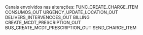 Canais envolvidos nas alterações:
	FUNC_CREATE_CHARGE_ITEM
	CONSUMOS_OUT
	URGENCY_UPDATE_LOCATION_OUT
	DELIVERS_INTERVENCOES_OUT
	BILLING
	CREATE_MCDT_PRESCRIPTION_OUT
	BUS_CREATE_MCDT_PRESCRIPTION_OUT
	SEND_CHARGE_ITEM
